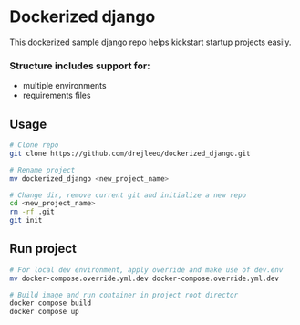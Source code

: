 # Dockerized django
This dockerized sample django repo helps kickstart startup projects easily.

### Structure includes support for:
 * multiple environments
 * requirements files

## Usage
```bash
# Clone repo
git clone https://github.com/drejleeo/dockerized_django.git

# Rename project
mv dockerized_django <new_project_name>

# Change dir, remove current git and initialize a new repo
cd <new_project_name>
rm -rf .git
git init 
```

## Run project
```bash
# For local dev environment, apply override and make use of dev.env
mv docker-compose.override.yml.dev docker-compose.override.yml.dev

# Build image and run container in project root director
docker compose build
docker compose up
```